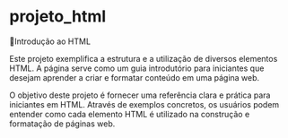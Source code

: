 # projeto_html
📍Introdução ao HTML 

Este projeto exemplifica a estrutura e a utilização de diversos elementos HTML. A página serve como um guia introdutório para iniciantes que desejam aprender a criar e formatar conteúdo em uma página web.


O objetivo deste projeto é fornecer uma referência clara e prática para iniciantes em HTML. Através de exemplos concretos, os usuários podem entender como cada elemento HTML é utilizado na construção e formatação de páginas web.

